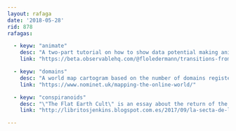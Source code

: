 ```yaml
---
layout: rafaga
date: '2018-05-28'
rid: 878
rafagas:

  - keyw: "animate"
    desc: "A two-part tutorial on how to show data potential making animations between maps an diagrams"
    link: "https://beta.observablehq.com/@floledermann/transitions-from-maps-to-diagrams-part-1"

  - keyw: "domains"
    desc: "A world map cartogram based on the number of domains registered by country using 2016 data"
    link: "https://www.nominet.uk/mapping-the-online-world/"

  - keyw: "conspiranoids"
    desc: "\"The Flat Earth Cult\" is an essay about the return of the old and absurd theory on us living on a disc, new publishing in June'18"
    link: "http://libritosjenkins.blogspot.com.es/2017/09/la-secta-de-la-tierra-plana.html"

---
```

